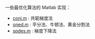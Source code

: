 一些最优化算法的 Matlab 实现：

- [conj.m](conj.m) : 共轭梯度法
- [oned.m](oned.m) : 平分法、牛顿法、黄金分割法
- [spdes.m](spdes.m) : 梯度下降法
